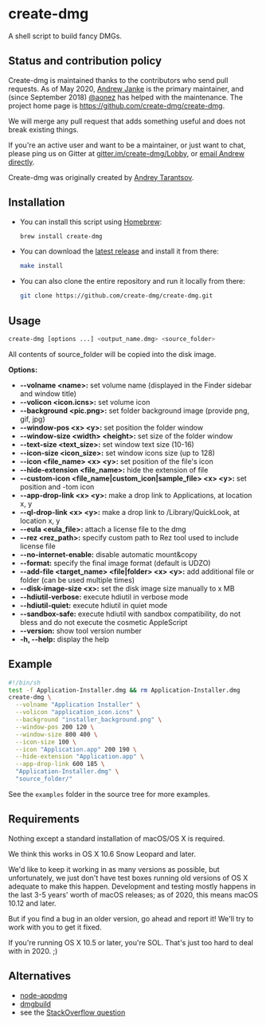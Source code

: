 create-dmg
==========

A shell script to build fancy DMGs.

Status and contribution policy
------------------------------

Create-dmg is maintained thanks to the contributors who send pull requests.
As of May 2020, [Andrew Janke](https://github.com/apjanke) is the primary maintainer, and (since September 2018) [@aonez](https://github.com/aonez) has helped with the maintenance.
The project home page is <https://github.com/create-dmg/create-dmg>.

We will merge any pull request that adds something useful and does not break existing things.

If you're an active user and want to be a maintainer, or just want to chat, please ping us on Gitter at [gitter.im/create-dmg/Lobby](https://gitter.im/create-dmg/Lobby), or [email Andrew directly](floss@apjanke.net).

Create-dmg was originally created by [Andrey Tarantsov](https://github.com/andreyvit).

Installation
------------

- You can install this script using [Homebrew](https://brew.sh):

  ```sh
  brew install create-dmg
  ```

- You can download the [latest release](https://github.com/create-dmg/create-dmg/releases/latest) and install it from there:

  ```sh
  make install
  ```

- You can also clone the entire repository and run it locally from there:

  ```sh
  git clone https://github.com/create-dmg/create-dmg.git
  ```

Usage
-----

```sh
create-dmg [options ...] <output_name.dmg> <source_folder>
```

All contents of source\_folder will be copied into the disk image.

**Options:**

- **--volname \<name\>:** set volume name (displayed in the Finder sidebar and window title)
- **--volicon \<icon.icns\>:** set volume icon
- **--background \<pic.png\>:** set folder background image (provide png, gif, jpg)
- **--window-pos \<x\> \<y\>:** set position the folder window
- **--window-size \<width\> \<height\>:** set size of the folder window
- **--text-size \<text_size\>:** set window text size (10-16)
- **--icon-size \<icon_size\>:** set window icons size (up to 128)
- **--icon \<file_name\> \<x\> \<y\>:** set position of the file's icon
- **--hide-extension \<file_name\>:** hide the extension of file
- **--custom-icon \<file_name|custom_icon|sample_file\> \<x\> \<y\>:** set position and -tom icon
- **--app-drop-link \<x\> \<y\>:** make a drop link to Applications, at location x, y
- **--ql-drop-link \<x\> \<y\>:** make a drop link to /Library/QuickLook, at location x, y
- **--eula \<eula_file\>:** attach a license file to the dmg
- **--rez \<rez_path\>:** specify custom path to Rez tool used to include license file
- **--no-internet-enable:** disable automatic mount&copy
- **--format:** specify the final image format (default is UDZO)
- **--add-file \<target_name\> \<file|folder\> \<x\> \<y\>:** add additional file or folder (can be used multiple times)
- **--disk-image-size \<x\>:** set the disk image size manually to x MB
- **--hdiutil-verbose:** execute hdiutil in verbose mode
- **--hdiutil-quiet:** execute hdiutil in quiet mode
- **--sandbox-safe:** execute hdiutil with sandbox compatibility, do not bless and do not execute the cosmetic AppleScript
- **--version:** show tool version number
- **-h, --help:** display the help

Example
-------

```sh
#!/bin/sh
test -f Application-Installer.dmg && rm Application-Installer.dmg
create-dmg \
  --volname "Application Installer" \
  --volicon "application_icon.icns" \
  --background "installer_background.png" \
  --window-pos 200 120 \
  --window-size 800 400 \
  --icon-size 100 \
  --icon "Application.app" 200 190 \
  --hide-extension "Application.app" \
  --app-drop-link 600 185 \
  "Application-Installer.dmg" \
  "source_folder/"
```

See the `examples` folder in the source tree for more examples.

Requirements
------------

Nothing except a standard installation of macOS/OS X is required.

We think this works in OS X 10.6 Snow Leopard and later.

We'd like to keep it working in as many versions as possible, but unfortunately, we just don't have test boxes running old versions of OS X adequate to make this happen. Development and testing mostly happens in the last 3-5 years' worth of macOS releases; as of 2020, this means macOS 10.12 and later.

But if you find a bug in an older version, go ahead and report it! We'll try to work with you to get it fixed.

If you're running OS X 10.5 or later, you're SOL. That's just too hard to deal with in 2020. ;)

Alternatives
------------

- [node-appdmg](https://github.com/LinusU/node-appdmg)
- [dmgbuild](https://pypi.python.org/pypi/dmgbuild)
- see the [StackOverflow question](http://stackoverflow.com/questions/96882/how-do-i-create-a-nice-looking-dmg-for-mac-os-x-using-command-line-tools)
